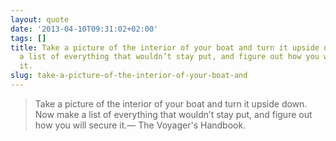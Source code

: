 ```yaml
---
layout: quote
date: '2013-04-10T09:31:02+02:00'
tags: []
title: Take a picture of the interior of your boat and turn it upside down. Now make
  a list of everything that wouldn’t stay put, and figure out how you will secure
  it.
slug: take-a-picture-of-the-interior-of-your-boat-and
---
```

> Take a picture of the interior of your boat and turn it upside down. Now make a list of everything that wouldn’t stay put, and figure out how you will secure it.&#8212; The Voyager's Handbook.

